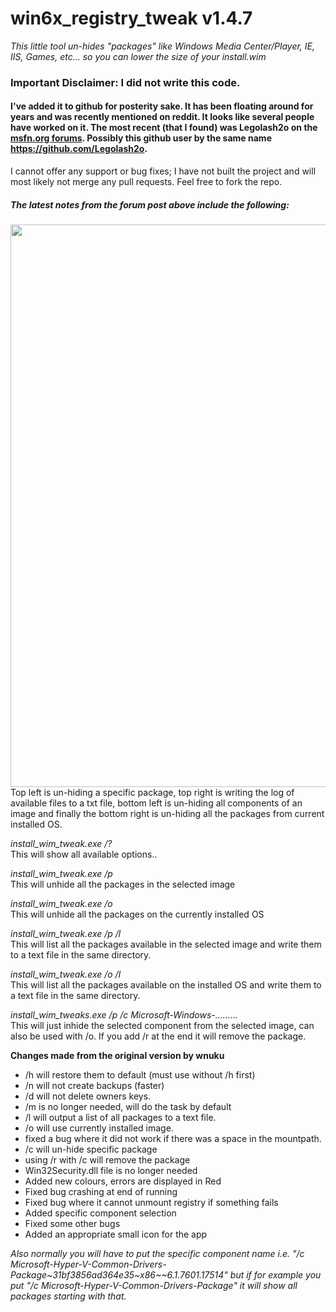 # win6x_registry_tweak v1.4.7
*This little tool un-hides "packages" like Windows Media Center/Player, IE, IIS, Games, etc... so you can lower the size of your install.wim*

### Important Disclaimer: I did not write this code.  

#### I've added it to github for posterity sake. It has been floating around for years and was recently mentioned on reddit. It looks like several people have worked on it. The most recent (that I found) was Legolash2o on the [msfn.org forums](https://msfn.org/board/topic/152688-win6x_registry_tweak/). Possibly this github user by the same name https://github.com/Legolash2o.

I cannot offer any support or bug fixes; I have not built the project and will most likely not merge any pull requests. Feel free to fork the repo. 

##### The latest notes from the forum post above include the following: 

<img src="https://github.com/shiitake/win6x_registry_tweak/blob/master/post-125866-0-02086700-1311877198.png" width="900" />
Top left is un-hiding a specific package, top right is writing the log of available files to a txt file, bottom left is un-hiding all components of an image and finally the bottom right is un-hiding all the packages from current installed OS.

*install_wim_tweak.exe /?*  
This will show all available options..  

*install_wim_tweak.exe /p <MountPath>*  
This will unhide all the packages in the selected image

*install_wim_tweak.exe /o*  
This will unhide all the packages on the currently installed OS

*install_wim_tweak.exe /p <MountPath> /l*  
This will list all the packages available in the selected image and write them to a text file in the same directory.

*install_wim_tweak.exe /o /l*  
This will list all the packages available on the installed OS and write them to a text file in the same directory.

*install_wim_tweaks.exe /p <MountPath> /c Microsoft-Windows-.........*  
This will just inhide the selected component from the selected image, can also be used with /o. If you add /r at the end it will remove the package.

**Changes made from the original version by wnuku**

- /h will restore them to default (must use without /h first)
- /n will not create backups (faster)
- /d will not delete owners keys.
- /m is no longer needed, will do the task by default
- /l will output a list of all packages to a text file.
- /o will use currently installed image.
- fixed a bug where it did not work if there was a space in the mountpath.
- /c <PackageName> will un-hide specific package
- using /r with /c will remove the package
- Win32Security.dll file is no longer needed
- Added new colours, errors are displayed in Red
- Fixed bug crashing at end of running
- Fixed bug where it cannot unmount registry if something fails
- Added specific component selection
- Fixed some other bugs
- Added an appropriate small icon for the app

*Also normally you will have to put the specific component name i.e.
"/c Microsoft-Hyper-V-Common-Drivers-Package~31bf3856ad364e35~x86~~6.1.7601.17514"
but if for example you put "/c Microsoft-Hyper-V-Common-Drivers-Package" it will show all packages starting with that.*
